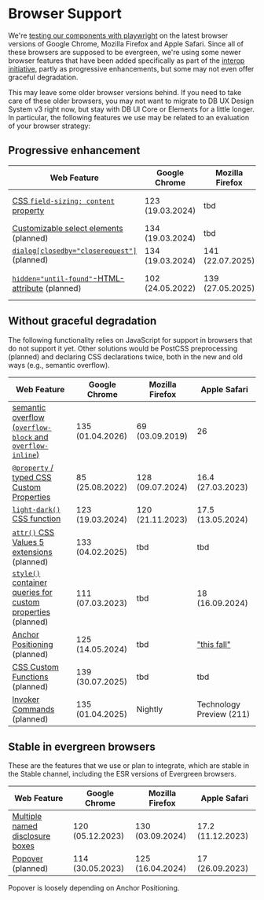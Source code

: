 # Browser Support

We're [testing our components with playwright](../../foundations/test-table) on the latest browser versions of Google Chrome, Mozilla Firefox and Apple Safari. Since all of these browsers are supposed to be evergreen, we're using some newer browser features that have been added specifically as part of the [interop initiative](https://web.dev/blog/interop-2025), partly as progressive enhancements, but some may not even offer graceful degradation.

This may leave some older browser versions behind. If you need to take care of these older browsers, you may not want to migrate to DB UX Design System v3 right now, but stay with DB UI Core or Elements for a little longer. In particular, the following features we use may be related to an evaluation of your browser strategy:

## Progressive enhancement

| Web Feature                                                                                                                             | Google Chrome    | Mozilla Firefox  | Apple Safari             |
| --------------------------------------------------------------------------------------------------------------------------------------- | ---------------- | ---------------- | ------------------------ |
| [CSS `field-sizing: content` property](https://caniuse.com/mdn-css_properties_field-sizing_content)                                     | 123 (19.03.2024) | tbd              | Technology Preview (220) |
| [Customizable select elements](https://caniuse.com/selectlist) (planned)                                                                | 134 (19.03.2024) | tbd              | tbd                      |
| [`dialog[closedby="closerequest"]`](https://developer.mozilla.org/en-US/docs/Web/HTML/Reference/Elements/dialog#closerequest) (planned) | 134 (19.03.2024) | 141 (22.07.2025) | tbd                      |
| [`hidden="until-found"`-HTML-attribute](https://caniuse.com/mdn-html_global_attributes_hidden_until-found) (planned)                    | 102 (24.05.2022) | 139 (27.05.2025) | Technology Preview (224) |

## Without graceful degradation

The following functionality relies on JavaScript for support in browsers that do not support it yet. Other solutions would be PostCSS preprocessing (planned) and declaring CSS declarations twice, both in the new and old ways (e.g., semantic overflow).

| Web Feature                                                                                                                                                                              | Google Chrome    | Mozilla Firefox  | Apple Safari                                                                                                         |
| ---------------------------------------------------------------------------------------------------------------------------------------------------------------------------------------- | ---------------- | ---------------- | -------------------------------------------------------------------------------------------------------------------- |
| [semantic overflow (`overflow-block` and `overflow-inline`)](https://caniuse.com/mdn-css_properties_overflow-block)                                                                      | 135 (01.04.2026) | 69 (03.09.2019)  | 26                                                                                                                   |
| [`@property` / typed CSS Custom Properties](https://developer.mozilla.org/en-US/docs/Web/CSS/@property)                                                                                  | 85 (25.08.2022)  | 128 (09.07.2024) | 16.4 (27.03.2023)                                                                                                    |
| [`light-dark()` CSS function](https://developer.mozilla.org/en-US/docs/Web/CSS/color_value/light-dark)                                                                                   | 123 (19.03.2024) | 120 (21.11.2023) | 17.5 (13.05.2024)                                                                                                    |
| [`attr()` CSS Values 5 extensions](https://developer.mozilla.org/en-US/docs/Web/CSS/attr) (planned)                                                                                      | 133 (04.02.2025) | tbd              | tbd                                                                                                                  |
| [`style()` container queries for custom properties](https://developer.mozilla.org/en-US/docs/Web/CSS/CSS_containment/Container_size_and_style_queries#container_style_queries) (planned) | 111 (07.03.2023) | tbd              | 18 (16.09.2024)                                                                                                      |
| [Anchor Positioning](https://caniuse.com/css-anchor-positioning) (planned)                                                                                                               | 125 (14.05.2024) | tbd              | ["this fall"](https://webkit.org/blog/16993/news-from-wwdc25-web-technology-coming-this-fall-in-safari-26-beta/#css) |
| [CSS Custom Functions](https://www.bram.us/2025/02/09/css-custom-functions-teaser/) (planned)                                                                                            | 139 (30.07.2025) | tbd              | tbd                                                                                                                  |
| [Invoker Commands](https://caniuse.com/mdn-html_elements_button_commandfor) (planned)                                                                                                    | 135 (01.04.2025) | Nightly          | Technology Preview (211)                                                                                             |

## Stable in evergreen browsers

These are the features that we use or plan to integrate, which are stable in the Stable channel, including the ESR versions of Evergreen browsers.

| Web Feature                                                                                                                                     | Google Chrome    | Mozilla Firefox  | Apple Safari      |
| ----------------------------------------------------------------------------------------------------------------------------------------------- | ---------------- | ---------------- | ----------------- |
| [Multiple named disclosure boxes](https://developer.mozilla.org/en-US/docs/Web/HTML/Reference/Elements/details#multiple_named_disclosure_boxes) | 120 (05.12.2023) | 130 (03.09.2024) | 17.2 (11.12.2023) |
| [Popover](https://caniuse.com/mdn-api_htmlelement_popover) (planned)                                                                            | 114 (30.05.2023) | 125 (16.04.2024) | 17 (26.09.2023)   |

Popover is loosely depending on Anchor Positioning.
